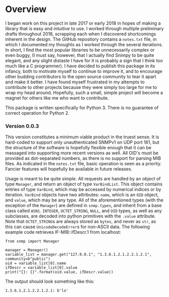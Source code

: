# Overview
I began work on this project in late 2017 or early 2018 in hopes of making a library that is easy and _intuitive_ to use. I worked through multiple preliminary drafts throughout 2018, scrapping each when I discovered shortcomings inherent in the design. The GitHub repository contains a `notes.txt` file, in which I documented my thoughts as I worked through the several iterations. In short, I find the most popular libraries to be unnecessarily complex or even buggy, (I must say, however, that I actually find Snimpy to be quite elegant, and any slight distaste I have for it is probably a sign that I think too much like a C programmer). I have decided to publish this package in its infancy, both to motivate myself to continue to improve it, and to encourage other budding contributors to the open source community to tear it apart and make it better. I have found myself frustrated in my attempts to contribute to other projects because they were simply too large for me to wrap my head around. Hopefully, such a small, simple project will become a magnet for others like me who want to contribute.

This package is written specifically for Python 3. There is no guarantee of correct operation for Python 2.

### Version 0.0.3
This version constitutes a minimum viable product in the truest sense. It is hard-coded to support only unauthenticated SNMPv1 on UDP port 161, but the structure of the software is hopefully flexible enough that it can be massaged into supporting more recent versions as well. All OID's must be provided as dot-separated numbers, as there is no support for parsing MIB files. As indicated in the `notes.txt` file, basic operation is seen as a priority. Fancier features will hopefully be available in future releases.

Usage is meant to be quite simple. All requests are handled by an object of type `Manager`, and return an object of type `VarBindList`. This object contains entries of type `VarBind`, which may be accessed by numerical indices or by iteration. `VarBind` objects have two attributes: `name`, which is an `OID` object, and `value`, which may be any type. All of the aforementioned types (with the exception of the `Manager`) are defined in `snmp.types`, and inherit from a base class called `ASN1`. `INTEGER`, `OCTET_STRING`, `NULL`, and `OID` types, as well as any subclasses, are decoded into python primitives with the `.value` attribute. Note that `OCTET_STRING`s are always stored as `bytes`, and never as `str`, as this can cause `UnicodeDecodeError`s for non-ASCII data. The following example code retrieves IF-MIB::ifDescr.1 from localhost:

    from snmp import Manager

    manager = Manager()
    variable_list = manager.get("127.0.0.1", "1.3.6.1.2.1.2.2.1.2.1", community=b"public")
    oid = variable_list[0].name
    ifDescr = variable_list[0].value
    print("{}: {}".format(oid.value, ifDescr.value))

The output should look something like this:

    1.3.6.1.2.1.2.2.1.2.1: b'lo'
